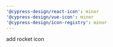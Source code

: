 ```yaml
---
'@cypress-design/react-icon': minor
'@cypress-design/vue-icon': minor
'@cypress-design/icon-registry': minor
---
```


add rocket icon
